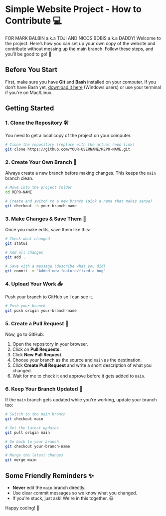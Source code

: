 # Simple Website Project - How to Contribute 💻

FOR MARK BALBIN a.k.a TOJI AND NICOS BOBIS a.k.a DADDY! Welcome to the project. Here’s how you can set up your own copy of the website and contribute without messing up the main branch. Follow these steps, and you’ll be good to go! 🚀

## Before You Start
First, make sure you have **Git** and **Bash** installed on your computer. If you don’t have Bash yet, [download it here](https://gitforwindows.org/) (Windows users) or use your terminal if you're on Mac/Linux.

## Getting Started

### 1. Clone the Repository 🛠️
You need to get a local copy of the project on your computer.

```bash
# Clone the repository (replace with the actual repo link)
git clone https://github.com/YOUR-USERNAME/REPO-NAME.git
```

### 2. Create Your Own Branch 🌱
Always create a new branch before making changes. This keeps the `main` branch clean.

```bash
# Move into the project folder
cd REPO-NAME

# Create and switch to a new branch (pick a name that makes sense)
git checkout -b your-branch-name
```

### 3. Make Changes & Save Them 💾
Once you make edits, save them like this:

```bash
# Check what changed
git status

# Add all changes
git add .

# Save with a message (describe what you did)
git commit -m "Added new feature/fixed a bug"
```

### 4. Upload Your Work 📤
Push your branch to GitHub so I can see it.

```bash
# Push your branch
git push origin your-branch-name
```

### 5. Create a Pull Request 🔄
Now, go to GitHub:
1. Open the repository in your browser.
2. Click on **Pull Requests**.
3. Click **New Pull Request**.
4. Choose your branch as the source and `main` as the destination.
5. Click **Create Pull Request** and write a short description of what you changed.
6. Wait for me to check it and approve before it gets added to `main`.

### 6. Keep Your Branch Updated 🔄
If the `main` branch gets updated while you're working, update your branch too:

```bash
# Switch to the main branch
git checkout main

# Get the latest updates
git pull origin main

# Go back to your branch
git checkout your-branch-name

# Merge the latest changes
git merge main
```

## Some Friendly Reminders ✨
- **Never** edit the `main` branch directly.
- Use clear commit messages so we know what you changed.
- If you're stuck, just ask! We're in this together. 😃

Happy coding! 🚀
